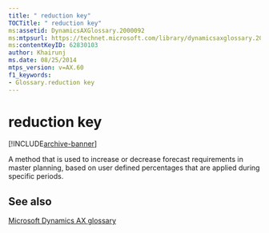 ```yaml
---
title: " reduction key"
TOCTitle: " reduction key"
ms:assetid: DynamicsAXGlossary.2000092
ms:mtpsurl: https://technet.microsoft.com/library/dynamicsaxglossary.2000092(v=AX.60)
ms:contentKeyID: 62830103
author: Khairunj
ms.date: 08/25/2014
mtps_version: v=AX.60
f1_keywords:
- Glossary.reduction key
---
```


# reduction key


[!INCLUDE[archive-banner](includes/archive-banner.md)]

A method that is used to increase or decrease forecast requirements in master planning, based on user defined percentages that are applied during specific periods.

## See also

[Microsoft Dynamics AX glossary](glossary/microsoft-dynamics-ax-glossary.md)

  


